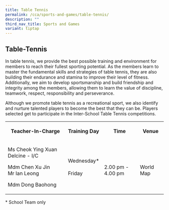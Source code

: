 ```yaml
---
title: Table Tennis
permalink: /cca/sports-and-games/table-tennis/
description: ""
third_nav_title: Sports and Games
variant: tiptap
---
```

<h2><strong>Table-Tennis</strong></h2>
<p>In table tennis, we provide the best possible training and environment
for members to reach their fullest sporting potential. As the members learn
to master the fundamental skills and strategies of table tennis, they are
also building their endurance and stamina to improve their level of fitness.
Additionally, we aim to develop sportsmanship and build friendship and
integrity among the members, allowing them to learn the value of discipline,
teamwork, respect, responsibility and perseverance.</p>
<p>Although we promote table tennis as a recreational sport, we also identify
and nurture talented players to become the best that they can be. Players
selected get to participate in the Inter-School Table Tennis competitions.</p>
<table style="minWidth: 100px">
<colgroup>
<col>
<col>
<col>
<col>
</colgroup>
<tbody>
<tr>
<th rowspan="1" colspan="1">
<p>Teacher-In-Charge</p>
</th>
<th rowspan="1" colspan="1">
<p>Training Day</p>
</th>
<th rowspan="1" colspan="1">
<p>Time</p>
</th>
<th rowspan="1" colspan="1">
<p>Venue</p>
</th>
</tr>
<tr>
<td rowspan="1" colspan="1">
<p>Ms Cheok Ying Xuan Delcine - I/C</p>
<p>Mdm Chen Xu Jin
<br>Mr Ian Leong</p>
<p>Mdm Dong Baohong</p>
</td>
<td rowspan="1" colspan="1">
<p>Wednesday*
<br>
<br>Friday
<br>
</p>
</td>
<td rowspan="1" colspan="1">
<p>
<br>2.00 pm - 4.00 pm
<br>
</p>
</td>
<td rowspan="1" colspan="1">
<p>
<br>World Map</p>
</td>
</tr>
</tbody>
</table>
<p>* School Team only</p>